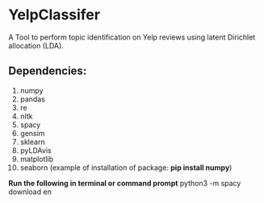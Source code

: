 # YelpClassifer
A Tool to perform topic identification on Yelp reviews using latent Dirichlet allocation (LDA).

## Dependencies:
1. numpy
2. pandas
3. re
4. nltk
5. spacy
6. gensim
7. sklearn
8. pyLDAvis
9. matplotlib
10. seaborn
(example of installation of package: **pip install numpy**)

**Run the following in terminal or command prompt**
python3 -m spacy download en

